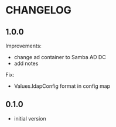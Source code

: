 # CHANGELOG

## 1.0.0

Improvements:

  - change ad container to Samba AD DC
  - add notes

Fix:

 - Values.ldapConfig format in config map

## 0.1.0

 - initial version